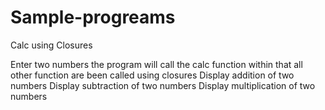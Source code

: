 # Sample-progreams
Calc using Closures

Enter two numbers
the program will call the calc function within that all other function are been called using closures
Display addition of two numbers
Display subtraction of two numbers
Display multiplication of two numbers

